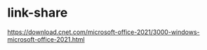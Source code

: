 # link-share

https://download.cnet.com/microsoft-office-2021/3000-windows-microsoft-office-2021.html
